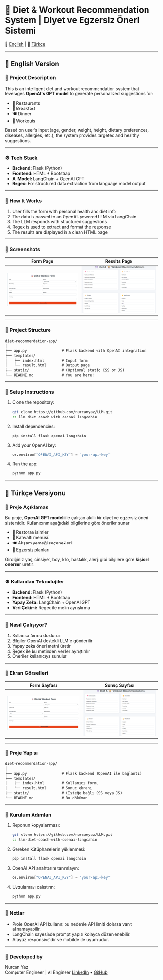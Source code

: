 # 🥗 Diet & Workout Recommendation System | Diyet ve Egzersiz Öneri Sistemi

📘 [English](#english-version) | 📗 [Türkçe](#turkce)



---

## 📘 English Version

### 🎯 Project Description

This is an intelligent diet and workout recommendation system that leverages **OpenAI's GPT model** to generate personalized suggestions for:

- 🏢 Restaurants
- 🍳 Breakfast
- 🍽️ Dinner
- 💪 Workouts

Based on user's input (age, gender, weight, height, dietary preferences, diseases, allergies, etc.), the system provides targeted and healthy suggestions.

---

### ⚙️ Tech Stack

- **Backend:** Flask (Python)
- **Frontend:** HTML + Bootstrap
- **AI Model:** LangChain + OpenAI GPT
- **Regex:** For structured data extraction from language model output

---

### 🚀 How It Works

1. User fills the form with personal health and diet info
2. The data is passed to an OpenAI-powered LLM via LangChain
3. The LLM responds with structured suggestions
4. Regex is used to extract and format the response
5. The results are displayed in a clean HTML page

---

### 📸 Screenshots

| Form Page | Results Page |
|-----------|--------------|
| ![Form Screenshot](form.png) | ![Results Screenshot](rec.png) |

---

### 📂 Project Structure

```
diet-recommendation-app/
│
├── app.py                # Flask backend with OpenAI integration
├── templates/
│   ├── index.html        # Input form
│   └── result.html       # Output page
├── static/               # (Optional static CSS or JS)
└── README.md             # You are here!
```

---

### 🔑 Setup Instructions

1. Clone the repository:
   ```bash
   git clone https://github.com/nurcanyaz/LLM.git
   cd llm-diet-coach-with-openai-langcahin
   ```

2. Install dependencies:
   ```bash
   pip install flask openai langchain
   ```

3. Add your OpenAI key:
   ```python
   os.environ["OPENAI_API_KEY"] = "your-api-key"
   ```

4. Run the app:
   ```bash
   python app.py
   ```

---

## 📗 Türkçe Versiyonu

### 🎯 Proje Açıklaması

Bu proje, **OpenAI GPT modeli** ile çalışan akıllı bir diyet ve egzersiz öneri sistemidir. Kullanıcının aşağıdaki bilgilerine göre öneriler sunar:

- 🏢 Restoran isimleri
- 🍳 Kahvaltı menüsü
- 🍽️ Akşam yemeği seçenekleri
- 💪 Egzersiz planları

Girdiğiniz yaş, cinsiyet, boy, kilo, hastalık, alerji gibi bilgilere göre **kişisel öneriler** üretir.

---

### ⚙️ Kullanılan Teknolojiler

- **Backend:** Flask (Python)
- **Frontend:** HTML + Bootstrap
- **Yapay Zeka:** LangChain + OpenAI GPT
- **Veri Çekimi:** Regex ile metin ayrıştırma

---

### 🚀 Nasıl Çalışıyor?

1. Kullanıcı formu doldurur
2. Bilgiler OpenAI destekli LLM'e gönderilir
3. Yapay zeka öneri metni üretir
4. Regex ile bu metinden veriler ayrıştırılır
5. Öneriler kullanıcıya sunulur

---

### 📸 Ekran Görselleri

| Form Sayfası | Sonuç Sayfası |
|--------------|----------------|
| ![Form](form.png) | ![Sonuç](rec.png) |

---

### 📂 Proje Yapısı

```
diet-recommendation-app/
│
├── app.py                # Flask backend (OpenAI ile bağlantı)
├── templates/
│   ├── index.html        # Kullanıcı formu
│   └── result.html       # Sonuç ekranı
├── static/               # (İsteğe bağlı CSS veya JS)
└── README.md             # Bu döküman
```

---

### 🔧 Kurulum Adımları

1. Reponun kopyalanması:
   ```bash
   git clone https://github.com/nurcanyaz/LLM.git
   cd llm-diet-coach-with-openai-langcahin
   ```

2. Gereken kütüphanelerin yüklenmesi:
   ```bash
   pip install flask openai langchain
   ```

3. OpenAI API anahtarını tanımlayın:
   ```python
   os.environ["OPENAI_API_KEY"] = "your-api-key"
   ```

4. Uygulamayı çalıştırın:
   ```bash
   python app.py
   ```

---

### 🧠 Notlar

- Proje OpenAI API kullanır, bu nedenle API limiti dolarsa yanıt alınamayabilir.
- LangChain sayesinde prompt yapısı kolayca düzenlenebilir.
- Arayüz responsive'dir ve mobilde de uyumludur.

---

### 👤 Developed by

Nurcan Yaz  
Computer Engineer | AI Engineer 
[LinkedIn](https://www.linkedin.com) • [GitHub](https://github.com)